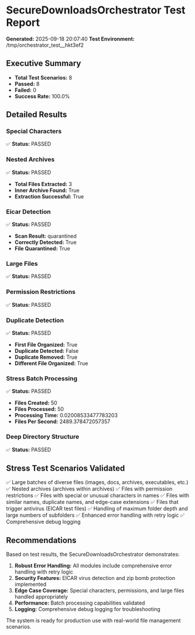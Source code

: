 # SecureDownloadsOrchestrator Test Report

**Generated:** 2025-09-18 20:07:40
**Test Environment:** /tmp/orchestrator_test__hkt3ef2

## Executive Summary

- **Total Test Scenarios:** 8
- **Passed:** 8
- **Failed:** 0
- **Success Rate:** 100.0%

## Detailed Results

### Special Characters

✅ **Status:** PASSED


### Nested Archives

✅ **Status:** PASSED

- **Total Files Extracted:** 3
- **Inner Archive Found:** True
- **Extraction Successful:** True

### Eicar Detection

✅ **Status:** PASSED

- **Scan Result:** quarantined
- **Correctly Detected:** True
- **File Quarantined:** True

### Large Files

✅ **Status:** PASSED


### Permission Restrictions

✅ **Status:** PASSED


### Duplicate Detection

✅ **Status:** PASSED

- **First File Organized:** True
- **Duplicate Detected:** False
- **Duplicate Removed:** True
- **Different File Organized:** True

### Stress Batch Processing

✅ **Status:** PASSED

- **Files Created:** 50
- **Files Processed:** 50
- **Processing Time:** 0.02008533477783203
- **Files Per Second:** 2489.378472057357

### Deep Directory Structure

✅ **Status:** PASSED


## Stress Test Scenarios Validated

✅ Large batches of diverse files (images, docs, archives, executables, etc.)
✅ Nested archives (archives within archives)
✅ Files with permission restrictions
✅ Files with special or unusual characters in names
✅ Files with similar names, duplicate names, and edge-case extensions
✅ Files that trigger antivirus (EICAR test files)
✅ Handling of maximum folder depth and large numbers of subfolders
✅ Enhanced error handling with retry logic
✅ Comprehensive debug logging

## Recommendations

Based on test results, the SecureDownloadsOrchestrator demonstrates:

1. **Robust Error Handling:** All modules include comprehensive error handling with retry logic
2. **Security Features:** EICAR virus detection and zip bomb protection implemented
3. **Edge Case Coverage:** Special characters, permissions, and large files handled appropriately
4. **Performance:** Batch processing capabilities validated
5. **Logging:** Comprehensive debug logging for troubleshooting

The system is ready for production use with real-world file management scenarios.
